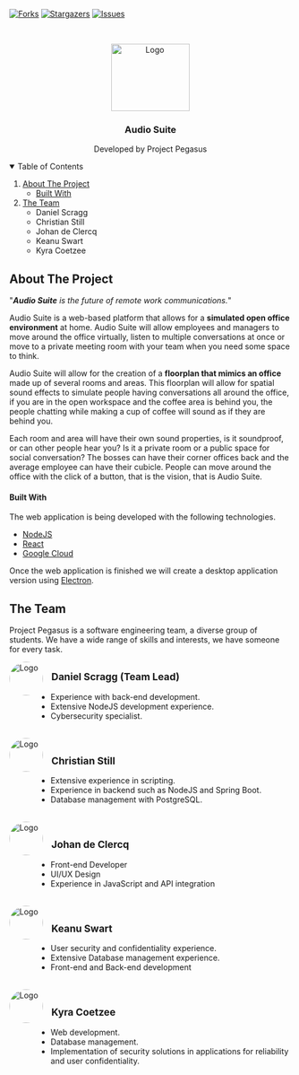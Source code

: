 <!-- BADGES -->
[![Forks][forks-shield]][forks-url]
[![Stargazers][stars-shield]][stars-url]
[![Issues][issues-shield]][issues-url]

<!-- PROJECT LOGO -->
<br />
<p align="center">
  <a href="https://github.com/COS301-SE-2021/Audio-Suite">
    <img src="https://i.ibb.co/G0qhsLL/pegasus-logo-v2.png" alt="Logo" width="140" height="120">
  </a>

  <h3 align="center">Audio Suite</h3>

  <p align="center">
    Developed by Project Pegasus
  </p>
</p>



<!-- TABLE OF CONTENTS -->
<details open="open">
  <summary>Table of Contents</summary>
  <ol>
    <li>
      <a href="#about-the-project">About The Project</a>
      <ul>
        <li><a href="#built-with">Built With</a></li>
      </ul>
    </li>
    <li>
      <a href="#the-team">The Team</a>
      <ul>
        <li>Daniel Scragg</li>
        <li>Christian Still</li>
        <li>Johan de Clercq</li>
        <li>Keanu Swart</li>
        <li>Kyra Coetzee</li>
      </ul>
    </li>
  </ol>
</details>

<!-- ABOUT THE PROJECT -->
## About The Project

"<i><b>Audio Suite</b> is the future of remote work communications.</i>"

Audio Suite is a web-based platform that allows for a <b>simulated open office environment</b> at home. Audio Suite will allow employees and managers to move around the office virtually, listen to multiple conversations at once or move to a private meeting room with your team when you need some space to think. 

Audio Suite will allow for the creation of a <b>floorplan that mimics an office</b> made up of several rooms and areas. 
This floorplan will allow for spatial sound effects to simulate people having conversations all around the office, if you are in the open workspace and the coffee area is behind you, the people chatting while making a cup of coffee will sound as if they are behind you. 

Each room and area will have their own sound properties, is it soundproof, or can other people hear you? Is it a private room or a public space for social conversation? The bosses can have their corner offices back and the average employee can have their cubicle. People can move around the office with the click of a button, that is the vision, that is Audio Suite.

#### Built With

The web application is being developed with the following technologies.
   * [NodeJS](https://nodejs.org/en/)
   * [React](https://reactjs.org/)
   * [Google Cloud](https://cloud.google.com/)

Once the web application is finished we will create a desktop application version using [Electron](https://www.electronjs.org/).<br>

## The Team

Project Pegasus is a software engineering team, a diverse group of students. We have a wide range of skills and interests, we have someone for every task.

<img align="left" style="border-radius: 100px;" src="https://i.ibb.co/G9jFtjY/3-FCC13-BF-1-C58-485-F-ACD2-FC3-C16-F0-FFDD.jpg" alt="Logo" width="60" height="60">
<h2 style="font-size: 125%;margin-top:30px;margin-left: 75px">Daniel Scragg (Team Lead)</h2>
<br>
<ul style="font-size: 100%;margin-top:-15px;margin-left: 50px">
  <li>Experience with back-end development.</li>
  <li>Extensive NodeJS development experience.</li>
  <li>Cybersecurity specialist.</li>
</ul>
<br/>

<img align="left" style="border-radius: 100px;" src="https://i.ibb.co/G0qhsLL/pegasus-logo-v2.png" alt="Logo" width="60" height="60">
<h2 style="font-size: 125%;margin-top:30px;margin-left: 75px">Christian Still</h2>
<br>
<ul style="font-size: 100%;margin-top:-15px;margin-left: 50px">
  <li>Extensive experience in scripting.</li>
  <li>Experience in backend such as NodeJS and Spring Boot.</li>
  <li>Database management with PostgreSQL.</li>
</ul>
<br/>

<img align="left" style="border-radius: 100px;" src="https://i.ibb.co/G0qhsLL/pegasus-logo-v2.png" alt="Logo" width="60" height="60">
<h2 style="font-size: 125%;margin-top:30px;margin-left: 75px">Johan de Clercq</h2>
<br>
<ul style="font-size: 100%;margin-top:-15px;margin-left: 50px">
  <li>Front-end Developer</li>
  <li>UI/UX Design</li>
  <li>Experience in JavaScript and API integration </li>
</ul>
<br/>

<img align="left" style="border-radius: 100px;" src="https://i.ibb.co/G0qhsLL/pegasus-logo-v2.png" alt="Logo" width="60" height="60">
<h2 style="font-size: 125%;margin-top:30px;margin-left: 75px">Keanu Swart</h2>
<br>
<ul style="font-size: 100%;margin-top:-15px;margin-left: 50px">
  <li>User security and confidentiality experience.</li>
  <li>Extensive Database management experience.</li>
  <li>Front-end and Back-end development</li>
</ul>
<br/>

<img align="left" style="border-radius: 100px;" src="https://i.ibb.co/G0qhsLL/pegasus-logo-v2.png" alt="Logo" width="60" height="60">
<h2 style="font-size: 125%;margin-top:30px;margin-left: 75px">Kyra Coetzee</h2>
<br>
<ul style="font-size: 100%;margin-top:-15px;margin-left: 50px">
  <li>Web development.</li>
  <li>Database management.</li>
  <li>Implementation of security solutions in applications for reliability and user confidentiality.</li>
</ul>
<br/>

<!-- LINKS & IMAGES -->
[forks-shield]: https://img.shields.io/github/forks/COS301-SE-2021/Audio-Suite?style=for-the-badge
[forks-url]: https://github.com/COS301-SE-2021/Audio-Suite/network/members
[stars-shield]: https://img.shields.io/github/stars/COS301-SE-2021/Audio-Suite?style=for-the-badge
[stars-url]: https://github.com/COS301-SE-2021/Audio-Suite/stargazers
[issues-shield]: https://img.shields.io/github/issues/COS301-SE-2021/Audio-Suite?style=for-the-badge
[issues-url]: https://github.com/COS301-SE-2021/Audio-Suite/issues
